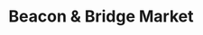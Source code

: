 ---
title: "Beacon & Bridge Market"
url: /gladwin/beacon-and-bridge-market-south-m-18/
shop: convenience
---